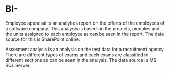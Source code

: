 # BI-
Employee appraisal is an analytics report on the efforts of the employees of a software company. This analysis is based on the projects, modules and the units assigned to each employee as can be seen in the report. The data source for this is SharePoint online.

Assesment analysis is an analysis on the test data for a recruitment agency. There are different types of exams and each exams are classified in different sections as can be seen in the analysis. The data source is MS SQL Server.
